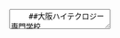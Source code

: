 <section data-markdown>
  <textarea data-template>
    ##大阪ハイテクロジー専門学校
    ###Let's enjoy school life!!!
    ---
    ## Slide 2
    ---
    ## Slide 3
  </textarea>
</section>
